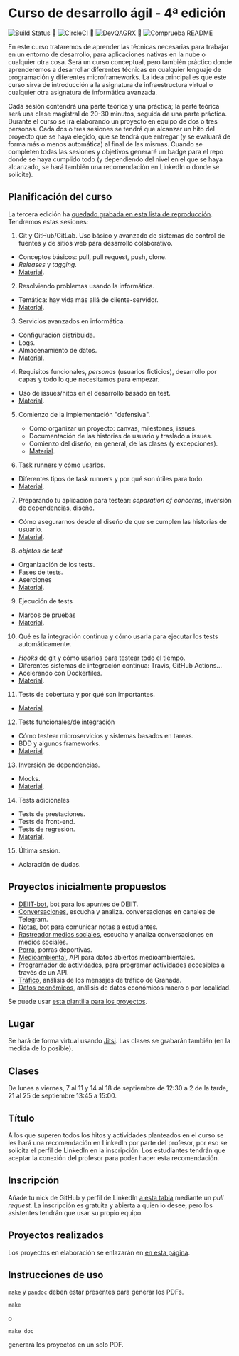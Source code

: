 # Curso de desarrollo ágil - 4ª edición

[![Build Status](https://travis-ci.com/JJ/curso-tdd.svg?branch=master)](https://travis-ci.com/JJ/curso-tdd)
💟
[![CircleCI](https://circleci.com/gh/JJ/curso-tdd/tree/master.svg?style=svg)](https://circleci.com/gh/JJ/curso-tdd/tree/master)
💟
[![DevQAGRX](https://img.shields.io/badge/DevQAGRX-blueviolet?style=for-the-badge&logo=Git)](https://github.com/JJ/curso-tdd)
💟
![Comprueba README](https://github.com/JJ/curso-tdd/workflows/Comprueba%20README/badge.svg)

En este curso trataremos de aprender las técnicas necesarias para
trabajar en un entorno de desarrollo, para aplicaciones nativas en la
nube o cualquier otra cosa. Será un curso conceptual, pero también
práctico donde aprenderemos a desarrollar diferentes técnicas en
cualquier lenguaje de programación y diferentes microframeworks. La idea principal es que este curso sirva de introducción a la asignatura de infraestructura virtual o cualquier otra asignatura de informática avanzada.

Cada sesión contendrá una parte teórica y una práctica; la parte
teórica será una clase magistral de 20-30 minutos, seguida de una
parte práctica. Durante el curso se irá elaborando un proyecto en
equipo de dos o tres personas. Cada dos o tres sesiones se tendrá que
alcanzar un hito del proyecto que se haya elegido, que se tendrá que
entregar (y se evaluará de forma más o menos automática) al final de
las mismas. Cuando se completen todas las sesiones y objetivos
generaré un badge para el repo donde se haya cumplido todo (y
dependiendo del nivel en el que se haya alcanzado, se hará también una
recomendación en LinkedIn o donde se solicite).


## Planificación del curso

La tercera edición ha [quedado grabada en esta lista de
reproducción](https://www.youtube.com/playlist?list=PLsYEfmwhBQdKVFqzk9VzujTuyiNOKIy2x). Tendremos
estas sesiones:

1. Git y GitHub/GitLab. Uso básico y avanzado de sistemas de control de fuentes y de sitios web para desarrollo colaborativo.
  * Conceptos básicos: pull, pull request, push, clone.
  * *Releases* y *tagging*.
  * [Material](temas/git.md).

2. Resolviendo problemas usando la informática.
  * Temática: hay vida más allá de cliente-servidor.
  * [Material](temas/aplicaciones.md).

3. Servicios avanzados en informática.
  * Configuración distribuida.
  * Logs.
  * Almacenamiento de datos.
  * [Material](temas/servicios.md).

4. Requisitos funcionales,
  *personas* (usuarios ficticios), desarrollo por capas y todo lo que necesitamos para empezar.
  * Uso de issues/hitos en el desarrollo basado en test.
  * [Material](temas/diseño.md).

5. Comienzo de la implementación "defensiva".
    * Cómo organizar un proyecto: canvas, milestones, issues.
    * Documentación de las historias de usuario y traslado a issues.
    * Comienzo del diseño, en general, de las clases (y excepciones).
    * [Material](temas/a-programar.md).

6. Task runners y cómo usarlos.
  * Diferentes tipos de task runners y por qué son útiles para todo.
  * [Material](temas/gestores-tareas.md).

7. Preparando tu aplicación para testear: *separation of concerns*, inversión de dependencias, diseño.
  * Cómo asegurarnos desde el diseño de que se cumplen las historias de usuario.
  * [Material](temas/hacia-tests-unitarios.md).

8.  *objetos de test*
  * Organización de los tests.
  * Fases de tests.
  * Aserciones
  * [Material](temas/tests-unitarios-organización.md).

9.  Ejecución de tests
  * Marcos de pruebas
  * [Material](temas/tests-unitarios.md).

10. Qué es la integración continua y cómo usarla para ejecutar los tests automáticamente.
  * *Hooks* de git y cómo usarlos para testear todo el tiempo.
  * Diferentes sistemas de integración continua: Travis, GitHub
    Actions...
  * Acelerando con Dockerfiles.
  * [Material](temas/CI.md).

11. Tests de cobertura y por qué son importantes.
  * [Material](temas/cobertura.md).

12. Tests funcionales/de integración
  * Cómo testear microservicios y sistemas basados en tareas.
  * BDD y algunos frameworks.
  * [Material](temas/integración.md).

13. Inversión de dependencias.
  * Mocks.
  * [Material](temas/inversión.md).

14. Tests adicionales
  * Tests de prestaciones.
  * Tests de front-end.
  * Tests de regresión.
  * [Material](temas/qa.md).

15. Última sesión.
  * Aclaración de dudas.


## Proyectos inicialmente propuestos

* [DEIIT-bot](proyectos/deiit-bot.md), bot para los apuntes de DEIIT.
* [Conversaciones](proyectos/conversaciones.md), escucha y analiza.
  conversaciones en canales de Telegram.
* [Notas](proyectos/notas.md), bot para comunicar notas a estudiantes.
* [Rastreador medios sociales](proyectos/rastreador-social-media.md), escucha y analiza
  conversaciones en medios sociales.
* [Porra](proyectos/porra.md), porras deportivas.
* [Medioambiental](proyectos/medioambiental.md), API para datos
  abiertos medioambientales.
* [Programador de actividades](proyectos/programador-actividades.md),
  para programar actividades accesibles a través de un API.
* [Tráfico](proyectos/tráfico.md), análisis de los mensajes de tráfico
  de Granada.
* [Datos económicos](proyectos/económicos.md), análisis de datos económicos macro o por localidad.

Se puede
usar
[esta plantilla para los proyectos](https://github.com/JJ/curso-qa-template).

## Lugar

Se hará de forma virtual usando [Jitsi](https://meet.jit.si). Las
clases se grabarán también (en la medida de lo posible).

## Clases

De lunes a viernes, 7 al 11 y 14 al 18 de septiembre de 12:30 a 2 de la tarde, 21 al 25 de septiembre 13:45 a 15:00.

## Título

A los que superen todos los hitos y actividades planteados en el curso
se les hará una recomendación en LinkedIn por parte del profesor, por
eso se solicita el perfil de LinkedIn en la inscripción. Los
estudiantes tendrán que aceptar la conexión del profesor para poder
hacer esta recomendación.

## Inscripción

Añade tu nick de GitHub y perfil de LinkedIn [a esta
tabla](asistentes.md) mediante un *pull request*. La inscripción es
gratuita y abierta a quien lo desee, pero los asistentes tendrán que
usar su propio equipo.

## Proyectos realizados

Los proyectos en elaboración se enlazarán en [en esta página](proyectos).


## Instrucciones de uso

`make` y `pandoc` deben estar presentes para generar los PDFs.

    make

o

	make doc

generará los proyectos en un solo PDF.

